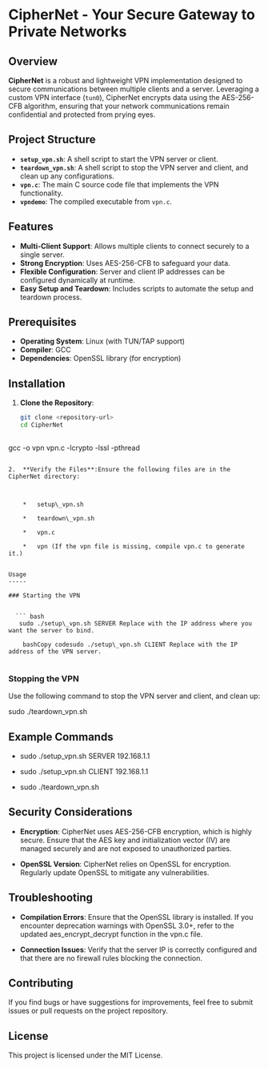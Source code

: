 # CipherNet - Your Secure Gateway to Private Networks

## Overview

**CipherNet** is a robust and lightweight VPN implementation designed to secure communications between multiple clients and a server. Leveraging a custom VPN interface (`tun0`), CipherNet encrypts data using the AES-256-CFB algorithm, ensuring that your network communications remain confidential and protected from prying eyes.

## Project Structure

- **`setup_vpn.sh`**: A shell script to start the VPN server or client.
- **`teardown_vpn.sh`**: A shell script to stop the VPN server and client, and clean up any configurations.
- **`vpn.c`**: The main C source code file that implements the VPN functionality.
- **`vpndemo`**: The compiled executable from `vpn.c`.

## Features

- **Multi-Client Support**: Allows multiple clients to connect securely to a single server.
- **Strong Encryption**: Uses AES-256-CFB to safeguard your data.
- **Flexible Configuration**: Server and client IP addresses can be configured dynamically at runtime.
- **Easy Setup and Teardown**: Includes scripts to automate the setup and teardown process.

## Prerequisites

- **Operating System**: Linux (with TUN/TAP support)
- **Compiler**: GCC
- **Dependencies**: OpenSSL library (for encryption)

## Installation

1. **Clone the Repository**:
   ```bash
   git clone <repository-url>
   cd CipherNet
 
  gcc -o vpn vpn.c -lcrypto -lssl -pthread 
 
```
    
2.  **Verify the Files**:Ensure the following files are in the CipherNet directory:
	
  
 
    *   setup\_vpn.sh
        
    *   teardown\_vpn.sh
        
    *   vpn.c
        
    *   vpn (If the vpn file is missing, compile vpn.c to generate it.)
        

Usage
-----

### Starting the VPN


  ``` bash
   sudo ./setup\_vpn.sh SERVER Replace with the IP address where you want the server to bind.
    
    bashCopy codesudo ./setup\_vpn.sh CLIENT Replace with the IP address of the VPN server.
    
  ```

### Stopping the VPN

Use the following command to stop the VPN server and client, and clean up:


sudo ./teardown_vpn.sh  



Example Commands
----------------


*   sudo ./setup\_vpn.sh SERVER 192.168.1.1
    
*   sudo ./setup\_vpn.sh CLIENT 192.168.1.1
    
*   sudo ./teardown\_vpn.sh
    


Security Considerations
-----------------------

*   **Encryption**: CipherNet uses AES-256-CFB encryption, which is highly secure. Ensure that the AES key and initialization vector (IV) are managed securely and are not exposed to unauthorized parties.
    
*   **OpenSSL Version**: CipherNet relies on OpenSSL for encryption. Regularly update OpenSSL to mitigate any vulnerabilities.
    

Troubleshooting
---------------

*   **Compilation Errors**: Ensure that the OpenSSL library is installed. If you encounter deprecation warnings with OpenSSL 3.0+, refer to the updated aes\_encrypt\_decrypt function in the vpn.c file.
    
*   **Connection Issues**: Verify that the server IP is correctly configured and that there are no firewall rules blocking the connection.
    

Contributing
------------

If you find bugs or have suggestions for improvements, feel free to submit issues or pull requests on the project repository.

License
-------

This project is licensed under the MIT License.
